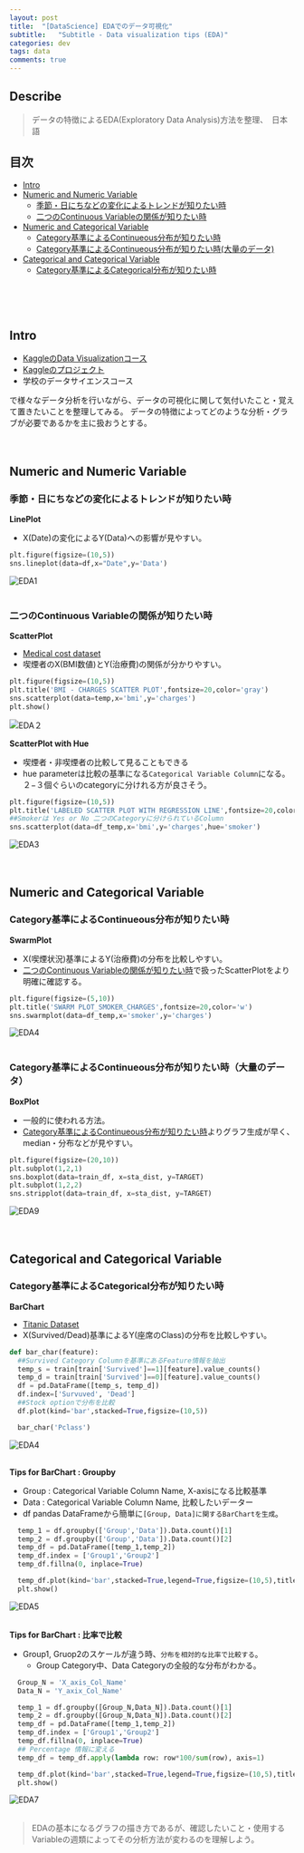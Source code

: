 ```yaml
---
layout: post
title:  "[DataScience] EDAでのデータ可視化"
subtitle:   "Subtitle - Data visualization tips (EDA)"
categories: dev
tags: data
comments: true
---
```

## Describe
> データの特徴によるEDA(Exploratory Data Analysis)方法を整理、　日本語<br>

## 目次
- [Intro](#jump1)
- [Numeric and Numeric Variable](#jump2)
  - [季節・日にちなどの変化によるトレンドが知りたい時](#jump3)
  - [二つのContinuous Variableの関係が知りたい時](#jump4)
- [Numeric and Categorical Variable](#jump5)
  - [Category基準によるContinueous分布が知りたい時](#jump6)
  - [Category基準によるContinueous分布が知りたい時(大量のデータ)](#jump7)
- [Categorical and Categorical Variable](#jump8)
  - [Category基準によるCategorical分布が知りたい時](#jump9)


<br><br><br>

## <a name="jump1">Intro</a>
- [KaggleのData Visualizationコース](https://www.kaggle.com/alexisbcook/hello-seaborn)
- [Kaggleのプロジェクト](https://github.com/Nhandsome/for_kaggle)
- 学校のデータサイエンスコース

で様々なデータ分析を行いながら、データの可視化に関して気付いたこと・覚えて置きたいことを整理してみる。 データの特徴によってどのような分析・グラブが必要であるかを主に扱おうとする。
<br><br><br>


## <a name="jump2">Numeric and Numeric Variable</a>
### <a name="jump3">季節・日にちなどの変化によるトレンドが知りたい時</a>
  **LinePlot**<br>
- X(Date)の変化によるY(Data)への影響が見やすい。
```python
plt.figure(figsize=(10,5))
sns.lineplot(data=df,x="Date",y='Data')
```
![EDA1](/assets/img/dev/eda_2.png)
<br><br>


### <a name="jump4">二つのContinuous Variableの関係が知りたい時</a>
  **ScatterPlot**<br>
- [Medical cost dataset](https://www.kaggle.com/mirichoi0218/insurance)
- 喫煙者のX(BMI数値)とY(治療費)の関係が分かりやすい。
```python
plt.figure(figsize=(10,5))
plt.title('BMI - CHARGES SCATTER PLOT',fontsize=20,color='gray')
sns.scatterplot(data=temp,x='bmi',y='charges')
plt.show()
```
![EDA２](/assets/img/dev/eda_1.jpg)
<br>

  **ScatterPlot with Hue**<br>
- 喫煙者・非喫煙者の比較して見ることもできる
- hue parameterは比較の基準になる`Categorical Variable Column`になる。２−３個ぐらいのcategoryに分けれる方が良さそう。
```python
plt.figure(figsize=(10,5))
plt.title('LABELED SCATTER PLOT WITH REGRESSION LINE',fontsize=20,color='w')
##Smokerは Yes or No 二つのCategoryに分けられているColumn
sns.scatterplot(data=df_temp,x='bmi',y='charges',hue='smoker')
```
![EDA3](/assets/img/dev/eda_3.jpg)
<br><br><br>

## <a name="jump5">Numeric and Categorical Variable</a>
### <a name="jump6">Category基準によるContinueous分布が知りたい時</a>
  **SwarmPlot**<br>
- X(喫煙状況)基準によるY(治療費)の分布を比較しやすい。
- [二つのContinuous Variableの関係が知りたい時](#jump4)で扱ったScatterPlotをより明確に確認する。
```python
plt.figure(figsize=(5,10))
plt.title('SWARM PLOT_SMOKER_CHARGES',fontsize=20,color='w')
sns.swarmplot(data=df_temp,x='smoker',y='charges')
```
![EDA4](/assets/img/dev/eda_4.jpg)
<br><br>

### <a name="jump7">Category基準によるContinueous分布が知りたい時（大量のデータ）</a>
  **BoxPlot**<br>
- 一般的に使われる方法。
- [Category基準によるContinueous分布が知りたい時](#jump６)よりグラフ生成が早く、median・分布などが見やすい。
```python
plt.figure(figsize=(20,10))
plt.subplot(1,2,1)
sns.boxplot(data=train_df, x=sta_dist, y=TARGET)
plt.subplot(1,2,2)
sns.stripplot(data=train_df, x=sta_dist, y=TARGET)
```
![EDA9](/assets/img/dev/eda_9.png)
<br><br><br>


## <a name="jump8">Categorical and Categorical Variable</a>
### <a name="jump9">Category基準によるCategorical分布が知りたい時</a>
  **BarChart**<br>
- [Titanic Dataset](https://www.kaggle.com/c/titanic)
- X(Survived/Dead)基準によるY(座席のClass)の分布を比較しやすい。
```python
def bar_char(feature):
  ##Survived Category Columnを基準にあるFeature情報を抽出
  temp_s = train[train['Survived']==1][feature].value_counts()
  temp_d = train[train['Survived']==0][feature].value_counts()
  df = pd.DataFrame([temp_s, temp_d])
  df.index=['Survuved', 'Dead']
  ##Stock optionで分布を比較
  df.plot(kind='bar',stacked=True,figsize=(10,5))

  bar_char('Pclass')
```
![EDA4](/assets/img/dev/eda_5.jpg)
<br><br>

  **Tips for BarChart : Groupby**<br>
- Group : Categorical Variable Column Name, X-axisになる比較基準
- Data : Categorical Variable Column Name, 比較したいデーター
- df pandas DataFrameから簡単に``[Group, Data]に関するBarChartを生成``。
```python
  temp_1 = df.groupby(['Group','Data']).Data.count()[1]
  temp_2 = df.groupby(['Group','Data']).Data.count()[2]
  temp_df = pd.DataFrame([temp_1,temp_2])
  temp_df.index = ['Group1','Group2']
  temp_df.fillna(0, inplace=True)

  temp_df.plot(kind='bar',stacked=True,legend=True,figsize=(10,5),title='Relationship between Data1 and Data2',cmap='Pastel2')
  plt.show()
```
![EDA5](/assets/img/dev/eda_6.png)
<br><br>


  **Tips for BarChart : 比率で比較**<br>
- Group1, Gruop2のスケールが違う時、`分布を相対的な比率で比較する`。
  - Group Category中、Data Categoryの全般的な分布がわかる。

```python
  Group_N = 'X_axis_Col_Name'
  Data_N = 'Y_axix_Col_Name'

  temp_1 = df.groupby([Group_N,Data_N]).Data.count()[1]
  temp_2 = df.groupby([Group_N,Data_N]).Data.count()[2]
  temp_df = pd.DataFrame([temp_1,temp_2])
  temp_df.index = ['Group1','Group2']
  temp_df.fillna(0, inplace=True)
  ## Percentage 情報に変える
  temp_df = temp_df.apply(lambda row: row*100/sum(row), axis=1)

  temp_df.plot(kind='bar',stacked=True,legend=True,figsize=(10,5),title='Relationship between Data1 and Data2',cmap='Pastel2')
  plt.show()
```
![EDA7](/assets/img/dev/eda_7.png)
<br><br>

> EDAの基本になるグラフの描き方であるが、確認したいこと・使用するVariableの週類によってその分析方法が変わるのを理解しよう。